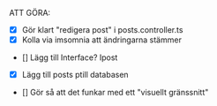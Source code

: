 ATT GÖRA:
- [x] Gör klart "redigera post" i posts.controller.ts 
- [x] Kolla via imsomnia att ändringarna stämmer
- [] Lägg till Interface? Ipost
- [x] Lägg till posts ptill databasen  

- [] Gör så att det funkar med ett "visuellt gränssnitt"
